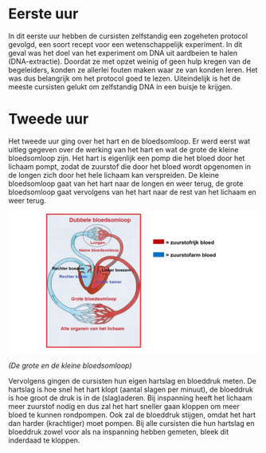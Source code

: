 # Eerste uur
In dit eerste uur hebben de cursisten zelfstandig een zogeheten protocol gevolgd, een soort recept voor een wetenschappelijk experiment. In dit geval was het doel van het experiment om DNA uit aardbeien te halen (DNA-extractie). Doordat ze met opzet weinig of geen hulp kregen van de begeleiders, konden ze allerlei fouten maken waar ze van konden leren. Het was dus belangrijk om het protocol goed te lezen. Uiteindelijk is het de meeste cursisten gelukt om zelfstandig DNA in een buisje te krijgen.

# Tweede uur
Het tweede uur ging over het hart en de bloedsomloop. Er werd eerst wat uitleg gegeven over de werking van het hart en wat de grote de kleine bloedsomloop zijn. Het hart is eigenlijk een pomp die het bloed door het lichaam pompt, zodat de zuurstof die door het bloed wordt opgenomen in de longen zich door het hele lichaam kan verspreiden. De kleine bloedsomloop gaat van het hart naar de longen en weer terug, de grote bloedsomloop gaat vervolgens van het hart naar de rest van het lichaam en weer terug.

![bloedsomloop](hart_en_bloedsomloop.png)

*(De grote en de kleine bloedsomloop)*

Vervolgens gingen de cursisten hun eigen hartslag en bloeddruk meten. De hartslag is hoe snel het hart klopt (aantal slagen per minuut), de bloeddruk is hoe groot de druk is in de (slag)aderen. Bij inspanning heeft het lichaam meer zuurstof nodig en dus zal het hart sneller gaan kloppen om meer bloed te kunnen rondpompen. Ook zal de bloeddruk stijgen, omdat het hart dan harder (krachtiger) moet pompen. Bij alle cursisten die hun hartslag en bloeddruk zowel voor als na inspanning hebben gemeten, bleek dit inderdaad te kloppen.
